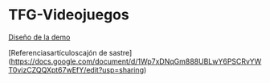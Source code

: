 # TFG-Videojuegos


[Diseño de la demo](https://docs.google.com/document/d/1kSXTFwPd4rA0-HZBnU_ir5HZ3f7PozG1hWas9I5xQzw/edit?usp=sharing)

[Referenciasartículoscajón de sastre] (https://docs.google.com/document/d/1Wp7xDNqGm888UBLwY6PSCRvYWT0vizCZQQXpt67wEfY/edit?usp=sharing)

